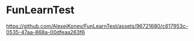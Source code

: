# FunLearnTest

https://github.com/AlexeiKonev/FunLearnTest/assets/96721680/c617953c-0535-47aa-868a-00dfeaa263f6

